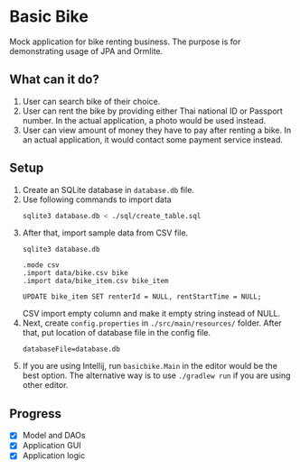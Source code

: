 # Basic Bike

Mock application for bike renting business. The purpose is for demonstrating usage of JPA and Ormlite.

## What can it do?
1. User can search bike of their choice.
2. User can rent the bike by providing either Thai national ID or Passport number. In the actual application, a photo would be used instead.
3. User can view amount of money they have to pay after renting a bike. In an actual application, it would contact some payment service instead.


## Setup
1. Create an SQLite database in `database.db` file.
2. Use following commands to import data
   ```bash
   sqlite3 database.db < ./sql/create_table.sql
   ```
3. After that, import sample data from CSV file.
   ```
   sqlite3 database.db
   
   .mode csv
   .import data/bike.csv bike
   .import data/bike_item.csv bike_item
   
   UPDATE bike_item SET renterId = NULL, rentStartTime = NULL;
   ```
   CSV import empty column and make it empty string instead of NULL.
4. Next, create `config.properties` in `./src/main/resources/` folder. 
   After that, put location of database file in the config file.
   ```properties
   databaseFile=database.db
   ```
5. If you are using Intellij, run `basicbike.Main` in the editor would be the best option.
   The alternative way is to use `./gradlew run` if you are using other editor.

## Progress
- [x] Model and DAOs
- [x] Application GUI
- [x] Application logic